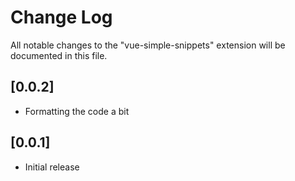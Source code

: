 # Change Log

All notable changes to the "vue-simple-snippets" extension will be documented in this file.

## [0.0.2]

- Formatting the code a bit

## [0.0.1]

- Initial release

